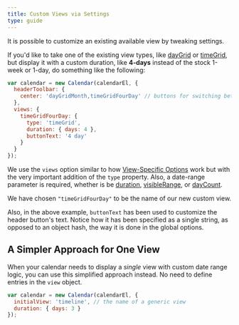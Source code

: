 ```yaml
---
title: Custom Views via Settings
type: guide
---
```


It is possible to customize an existing available view by tweaking settings.

If you'd like to take one of the existing view types, like [dayGrid](daygrid-view) or [timeGrid](timegrid-view), but display it with a custom duration, like **4-days** instead of the stock 1-week or 1-day, do something like the following:

```js
var calendar = new Calendar(calendarEl, {
  headerToolbar: {
    center: 'dayGridMonth,timeGridFourDay' // buttons for switching between views
  },
  views: {
    timeGridFourDay: {
      type: 'timeGrid',
      duration: { days: 4 },
      buttonText: '4 day'
    }
  }
});
```

We use the `views` option similar to how [View-Specific Options](view-specific-options) work but with the very important addition of the `type` property. Also, a date-range parameter is required, whether is be [duration](duration), [visibleRange](visibleRange), or [dayCount](dayCount).

We have chosen `"timeGridFourDay"` to be the name of our new custom view.

Also, in the above example, `buttonText` has been used to customize the header button's text. Notice how it has been specified as a single string, as opposed to an object hash, the way it is done in the global options.


## A Simpler Approach for One View

When your calendar needs to display a *single* view with custom date range logic, you can use this simplified approach instead. No need to define entries in the `view` object.

```js
var calendar = new Calendar(calendarEl, {
  initialView: 'timeline', // the name of a generic view
  duration: { days: 3 }
});
```
